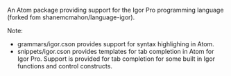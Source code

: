 An Atom package providing support for the Igor Pro programming language (forked fom shanemcmahon/language-igor). 


Note: 
  * grammars/igor.cson provides support for syntax highlighing in Atom.
  * snippets/igor.cson provides templates for tab completion in Atom for Igor Pro. Support is provided for tab completion for some built in Igor functions and control constructs.
  

